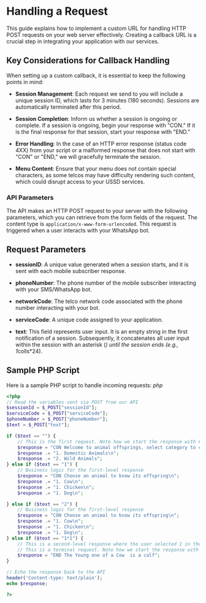 # Handling a Request

This guide explains how to implement a custom URL for handling HTTP POST requests on your web server effectively. Creating a callback URL is a crucial step in integrating your application with our services.

## Key Considerations for Callback Handling

When setting up a custom callback, it is essential to keep the following points in mind:

- **Session Management**: Each request we send to you will include a unique session ID, which lasts for 3 minutes (180 seconds). Sessions are automatically terminated after this period.

- **Session Completion**: Inform us whether a session is ongoing or complete. If a session is ongoing, begin your response with "CON." If it is the final response for that session, start your response with "END."

- **Error Handling**: In the case of an HTTP error response (status code 4XX) from your script or a malformed response that does not start with "CON" or "END," we will gracefully terminate the session.

- **Menu Content**: Ensure that your menu does not contain special characters, as some telcos may have difficulty rendering such content, which could disrupt access to your USSD services.

### API Parameters

The API makes an HTTP POST request to your server with the following parameters, which you can retrieve from the form fields of the request. The content type is `application/x-www-form-urlencoded`. This request is triggered when a user interacts with your WhatsApp bot.

## Request Parameters

- **sessionID**: A unique value generated when a session starts, and it is sent with each mobile subscriber response.

- **phoneNumber**: The phone number of the mobile subscriber interacting with your SMS/WhatsApp bot.

- **networkCode**: The telco network code associated with the phone number interacting with your bot.

- **serviceCode**: A unique code assigned to your application.

- **text**: This field represents user input. It is an empty string in the first notification of a session. Subsequently, it concatenates all user input within the session with an asterisk (*) until the session ends (e.g., 1*colls*24).

## Sample PHP Script

Here is a sample PHP script to handle incoming requests:
*php*
```php
<?php
// Read the variables sent via POST from our API
$sessionId = $_POST["sessionId"];
$serviceCode = $_POST["serviceCode"];
$phoneNumber = $_POST["phoneNumber"];
$text = $_POST["text"];

if ($text == "") {
    // This is the first request. Note how we start the response with CON
    $response = "CON Welcome to animal offsprings, select category to continue\n";
    $response .= "1. Domestic Animals\n";
    $response .= "2. Wild Animals";
} else if ($text == "1") {
    // Business logic for the first-level response
    $response = "CON Choose an animal to know its offspring\n";
    $response .= "1. Cow\n";
    $response .= "1. Chicken\n";
    $response .= "1. Dog\n";

} else if ($text == "2") {
    // Business logic for the first-level response
    $response = "CON Choose an animal to know its offspring\n";
    $response .= "1. Cow\n";
    $response .= "1. Chicken\n";
    $response .= "1. Dog\n";
} else if ($text == "1*1") {
    // This is a second-level response where the user selected 1 in the first instance
    // This is a terminal request. Note how we start the response with END
    $response = "END The Young one of a Cow  is a calf";
}

// Echo the response back to the API
header('Content-type: text/plain');
echo $response;

?>
```